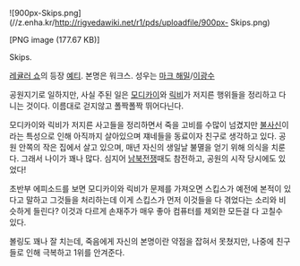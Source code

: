 ![900px-Skips.png](//z.enha.kr/http://rigvedawiki.net/r1/pds/uploadfile/900px-
Skips.png)

[PNG image (177.67 KB)]

Skips.

[레귤러 쇼](%EB%A0%88%EA%B7%A4%EB%9F%AC%20%EC%87%BC.md)의 등장
[예티](%EC%98%88%ED%8B%B0.md). 본명은 워크스. 성우는 [마크 해밀](%EB%A7%88%ED%81%AC%20%ED%95%B4%EB%B0%80.md)/[이광수](%EC%9D%B4%EA%B4%91%EC%88%98.md)

공원지기로 일하지만, 사실 주된 일은 [모디카이](%EB%AA%A8%EB%94%94%EC%B9%B4%EC%9D%B4.md)와
[릭비](%EB%A6%AD%EB%B9%84.md)가 저지른 행위들을 정리하고 다니는 것이다. 이름대로 걷지않고 폴짝폴짝 뛰어다닌다.

모디카이와 릭비가 저지른 사고들을 정리하면서 죽을 고비를 수많이 넘겼지만
[불사신](%EB%B6%88%EC%82%AC%EC%8B%A0.md)이라는 특성으로 인해 아직까지 살아있으며 쟤네들을 동료이자 친구로
생각하고 있다. 공원 안쪽의 작은 집에서 살고 있으며, 매년 자신의 생일날 불멸을 얻기 위해 의식을 치룬다. 그래서 나이가 꽤나 많다.
심지어 [남북전쟁](%EB%82%A8%EB%B6%81%EC%A0%84%EC%9F%81.md)때도 참전하고, 공원의 시작 당시에도
있었다!

초반부 에피소드를 보면 모디카이와 릭비가 문제를 가져오면 스킵스가 예전에 본적이 있다고 말하고 그것들을 처리하는데 이게 스킵스가 먼저
이것들을 다 겪었다는 소리와 비슷하게 들린다? 이것과 다르게 손재주가 매우 좋아 컴퓨터를 제외한 모든걸 다 고칠수 있다.

볼링도 꽤나 잘 치는데, 죽음에게 자신의 본명이란 약점을 잡혀서 못쳤지만, 나중에 친구들로 인해 극복하고 1위를 안겨준다.

